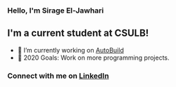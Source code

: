 ### Hello, I'm Sirage El-Jawhari

## I'm a current student at CSULB!

- 🌱 I’m currently working on [AutoBuild ](https://github.com/Hunter3787/Saturday-Solution)
- 🥅 2020 Goals: Work on more programming projects.


### Connect with me on [LinkedIn](https://www.linkedin.com/in/sirage-el-jawhari-71ba701a3/)
